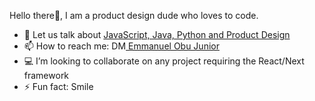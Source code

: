  Hello there👋, I am a product design dude who loves to code.

- 💬 Let us talk about <a href=" ">JavaScript, Java, Python and Product Design</a>
- 📫 How to reach me: DM<a href="mailto:obu.junior.emmanuel@gmail.com"> Emmanuel Obu Junior</a>
- 💻 I’m looking to collaborate on any project requiring the React/Next framework
- ⚡ Fun fact: Smile

